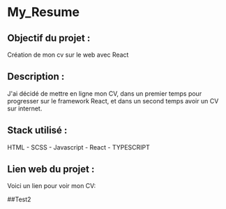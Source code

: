 # My_Resume

## __Objectif du projet :__ 
Création de mon cv sur le web avec React

## __Description :__

J'ai décidé de mettre en ligne mon CV, dans un premier temps pour progresser sur le framework React, et dans un second temps avoir un CV sur internet.

## __Stack utilisé :__

HTML - SCSS - Javascript - React - TYPESCRIPT

## __Lien web du projet :__

Voici un lien pour voir mon CV:

##Test2